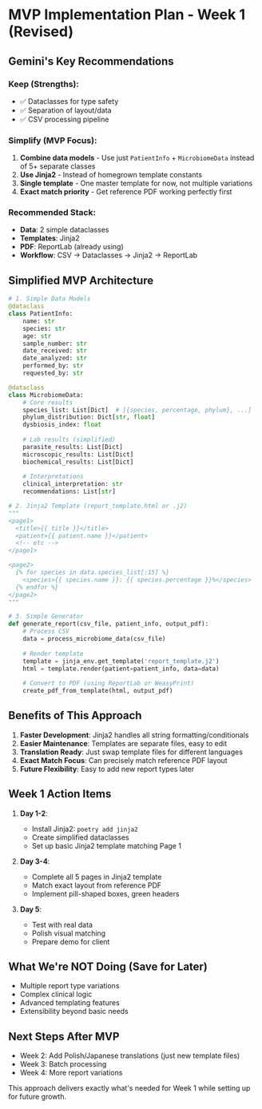 # MVP Implementation Plan - Week 1 (Revised)

## Gemini's Key Recommendations

### Keep (Strengths):
- ✅ Dataclasses for type safety
- ✅ Separation of layout/data
- ✅ CSV processing pipeline

### Simplify (MVP Focus):
1. **Combine data models** - Use just `PatientInfo` + `MicrobiomeData` instead of 5+ separate classes
2. **Use Jinja2** - Instead of homegrown template constants
3. **Single template** - One master template for now, not multiple variations
4. **Exact match priority** - Get reference PDF working perfectly first

### Recommended Stack:
- **Data**: 2 simple dataclasses
- **Templates**: Jinja2
- **PDF**: ReportLab (already using)
- **Workflow**: CSV → Dataclasses → Jinja2 → ReportLab

## Simplified MVP Architecture

```python
# 1. Simple Data Models
@dataclass
class PatientInfo:
    name: str
    species: str
    age: str
    sample_number: str
    date_received: str
    date_analyzed: str
    performed_by: str
    requested_by: str

@dataclass
class MicrobiomeData:
    # Core results
    species_list: List[Dict]  # [{species, percentage, phylum}, ...]
    phylum_distribution: Dict[str, float]
    dysbiosis_index: float
    
    # Lab results (simplified)
    parasite_results: List[Dict]
    microscopic_results: List[Dict]
    biochemical_results: List[Dict]
    
    # Interpretations
    clinical_interpretation: str
    recommendations: List[str]

# 2. Jinja2 Template (report_template.html or .j2)
"""
<page1>
  <title>{{ title }}</title>
  <patient>{{ patient.name }}</patient>
  <!-- etc -->
</page1>

<page2>
  {% for species in data.species_list[:15] %}
    <species>{{ species.name }}: {{ species.percentage }}%</species>
  {% endfor %}
</page2>
"""

# 3. Simple Generator
def generate_report(csv_file, patient_info, output_pdf):
    # Process CSV
    data = process_microbiome_data(csv_file)
    
    # Render template
    template = jinja_env.get_template('report_template.j2')
    html = template.render(patient=patient_info, data=data)
    
    # Convert to PDF (using ReportLab or WeasyPrint)
    create_pdf_from_template(html, output_pdf)
```

## Benefits of This Approach

1. **Faster Development**: Jinja2 handles all string formatting/conditionals
2. **Easier Maintenance**: Templates are separate files, easy to edit
3. **Translation Ready**: Just swap template files for different languages
4. **Exact Match Focus**: Can precisely match reference PDF layout
5. **Future Flexibility**: Easy to add new report types later

## Week 1 Action Items

1. **Day 1-2**: 
   - Install Jinja2: `poetry add jinja2`
   - Create simplified dataclasses
   - Set up basic Jinja2 template matching Page 1

2. **Day 3-4**:
   - Complete all 5 pages in Jinja2 template
   - Match exact layout from reference PDF
   - Implement pill-shaped boxes, green headers

3. **Day 5**:
   - Test with real data
   - Polish visual matching
   - Prepare demo for client

## What We're NOT Doing (Save for Later)

- Multiple report type variations
- Complex clinical logic
- Advanced templating features
- Extensibility beyond basic needs

## Next Steps After MVP

- Week 2: Add Polish/Japanese translations (just new template files)
- Week 3: Batch processing
- Week 4: More report variations

This approach delivers exactly what's needed for Week 1 while setting up for future growth.